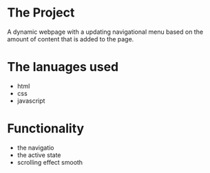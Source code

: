 # The Project

A dynamic webpage with a updating navigational menu based on the amount of content that is added to the page.

# The lanuages used

- html
- css
- javascript

#  Functionality

- the navigatio
- the active state
- scrolling effect smooth

